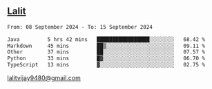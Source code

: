 ## [Lalit](https://lalit.sh)

<!--START_SECTION:waka-->

```txt
From: 08 September 2024 - To: 15 September 2024

Java         5 hrs 42 mins   █████████████████░░░░░░░░   68.42 %
Markdown     45 mins         ██▒░░░░░░░░░░░░░░░░░░░░░░   09.11 %
Other        37 mins         ██░░░░░░░░░░░░░░░░░░░░░░░   07.57 %
Python       33 mins         █▓░░░░░░░░░░░░░░░░░░░░░░░   06.70 %
TypeScript   13 mins         ▓░░░░░░░░░░░░░░░░░░░░░░░░   02.75 %
```

<!--END_SECTION:waka-->

lalitvijay9480@gmail.com
